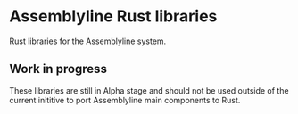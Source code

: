 # Assemblyline Rust libraries
Rust libraries for the Assemblyline system.

## Work in progress
These libraries are still in Alpha stage and should not be used outside of the current inititive to port Assemblyline main components to Rust.
